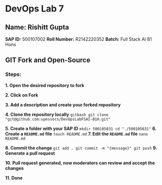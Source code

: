 # DevOps Lab 7

## Name: Rishitt Gupta
**SAP ID:** 500107002
**Roll Number:** R2142220352
**Batch:** Full Stack AI B1 Hons

## GIT Fork and Open-Source

### Steps:

**1. Open the desired repository to fork**

**2. Click on Fork**

**3. Add a description and create your forked repository**

**4. Clone the repository locally**
    ```gitbash
    git clone "git@github.com:upessocs/DevOpsLabFSAI-B1H.git"
    ```

**5. Create a folder with your SAP ID**
    ```
    mkdir 500105031
    cd "./500105031"
    ```
**6. Create a `README.md` file**
    ```
    touch README.md
    ```
**7. Edit the `README.md` file**
    ```
    nano README.md
    ```

**8. Commit the change**
    ```
    git add .
    git commit -m "{message}"
    git push
    ```
**9. Generate a pull request**

**10. Pull request generated, now moderators can review and accept the changes**

**11. Done**